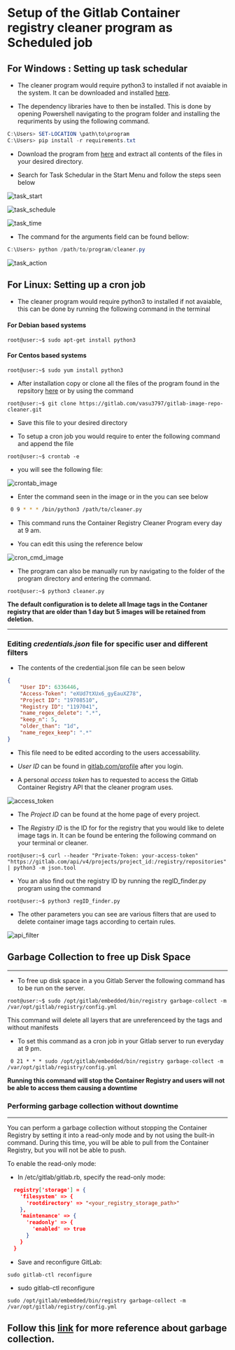 # Setup of the Gitlab Container registry cleaner program as Scheduled job

## For Windows : Setting up task schedular
 - The cleaner program would require python3 to installed if not avaiable in the system. It can be downloaded and installed [here](https://www.python.org/downloads/). 

 - The dependency libraries have to then be installed. This is done by opening Powershell navigating to the program folder and installing the requriments by using the following command. 

 ```powershell
 C:\Users> SET-LOCATION \path\to\program
 C:\Users> pip install -r requirements.txt
 ```

 - Download the program from [here](https://gitlab.com/vasu3797/gitlab-image-repo-cleaner) and extract all contents of the files in your desired directory. 

 - Search for Task Schedular in the Start Menu and follow the steps seen below

 ![task_start](https://github.com/Vasu77df/GitLab-Container-Repo-Cleaner/blob/master/images/task_start.png)

![task_schedule](https://github.com/Vasu77df/GitLab-Container-Repo-Cleaner/blob/master/images/task_schedule.png)

![task_time](https://github.com/Vasu77df/GitLab-Container-Repo-Cleaner/blob/master/images/task_date.png)

- The command for the arguments field can be found bellow:

```powershell
C:\Users> python /path/to/program/cleaner.py
```
![task_action](https://github.com/Vasu77df/GitLab-Container-Repo-Cleaner/blob/master/images/task_cmd.png)


## For Linux: Setting up a cron job
 
 - The cleaner program would require python3 to installed if not avaiable, this can be done by running the following command in the terminal

#### For Debian based systems
 ```console 
 root@user:~$ sudo apt-get install python3
 ```

#### For Centos based systems 
```console 
root@user:~$ sudo yum install python3
```
- After installation copy or clone all the files of the program found in the repsitory [here](https://gitlab.com/vasu3797/gitlab-image-repo-cleaner) or by using the command 

```console
root@user:~$ git clone https://gitlab.com/vasu3797/gitlab-image-repo-cleaner.git
```
- Save this file to your desired directory

- To setup a cron job you would require to enter the following command and append the file 

```console
root@user:~$ crontab -e 
```

- you will see the following file:

![crontab_image](https://github.com/Vasu77df/GitLab-Container-Repo-Cleaner/blob/master/images/crontab_image.png)

- Enter the command seen in the image or in the you can see below

```bash
 0 9 * * * /bin/python3 /path/to/cleaner.py
 ```

 - This command runs the Container Registry Cleaner Program every day at 9 am. 

 - You can edit this using the reference below 

 ![cron_cmd_image](https://github.com/Vasu77df/GitLab-Container-Repo-Cleaner/blob/master/images/cron_cmd_image.png)

 - The program can also be manually run by navigating to the folder of the program directory and entering the command.

 ```console
root@user:~$ python3 cleaner.py
```

**The default configuration is to delete all Image tags in the Contaner registry that are older than 1 day but 5 images will be retained from deletion.**

---

 ### Editing *credentials.json* file for specific user and different filters

- The contents of the credential.json file can be seen below

```json
{
    "User ID": 6336446,
    "Access-Token": "eXUd7tXUx6_gyEauXZ78",
    "Project ID": "19708510",
    "Registry ID": "1197041",
    "name_regex_delete": ".*", 
    "keep_n": 5,
    "older_than": "1d",
    "name_regex_keep": ".*"
}
```

- This file need to be edited according to the users accessability. 

- *User ID* can be found in [gitlab.com/profile](gitlab.com/profile) after you login. 

- A personal *access token* has to requested to access the Gitlab Container Registry API that the cleaner program uses. 

![access_token](https://github.com/Vasu77df/GitLab-Container-Repo-Cleaner/blob/master/images/access-token.png)

- The *Project ID* can be found at the home page of every project.

- The *Registry ID* is the ID for for the registry that you would like to delete image tags in. It can be found be entering the following command on your terminal or cleaner.

``` console 
root@user:~$ curl --header "Private-Token: your-access-token" "https://gitlab.com/api/v4/projects/project_id:/registry/repositories" | python3 -m json.tool

```

- You an also find out the registry ID by running the regID_finder.py program using the command 

``` console 
root@user:~$ python3 regID_finder.py
```

- The other parameters you can see are various filters that are used to delete container image tags according to certain rules. 

![api_filter](https://github.com/Vasu77df/GitLab-Container-Repo-Cleaner/blob/master/images/api_filter.png)

## Garbage Collection to free up Disk Space
---

- To free up disk space in a you Gitlab Server the following command has to be run on the server. 

```console 
root@user:~$ sudo /opt/gitlab/embedded/bin/registry garbage-collect -m /var/opt/gitlab/registry/config.yml
```

This command will delete all layers that are unreferenceed by the tags and without manifests 

- To set this command as a cron job in your Gitlab server to run everyday at 9 pm. 

```console
 0 21 * * * sudo /opt/gitlab/embedded/bin/registry garbage-collect -m /var/opt/gitlab/registry/config.yml
```

**Running this command will stop the Container Registry and users will not be able to access them causing a downtime**

### Performing garbage collection without downtime
---

You can perform a garbage collection without stopping the Container Registry by setting it into a read-only mode and by not using the built-in command. During this time, you will be able to pull from the Container Registry, but you will not be able to push.

To enable the read-only mode:

- In /etc/gitlab/gitlab.rb, specify the read-only mode:

```json
  registry['storage'] = {
    'filesystem' => {
      'rootdirectory' => "<your_registry_storage_path>"
    },
    'maintenance' => {
      'readonly' => {
        'enabled' => true
      }
    }
  }
```

- Save and reconfigure GitLab:

```console
sudo gitlab-ctl reconfigure
```

- sudo gitlab-ctl reconfigure

```console 
sudo /opt/gitlab/embedded/bin/registry garbage-collect -m /var/opt/gitlab/registry/config.yml
```

Follow this [link](https://docs.gitlab.com/ee/administration/packages/container_registry.html#container-registry-garbage-collection) for more reference about garbage collection. 
---